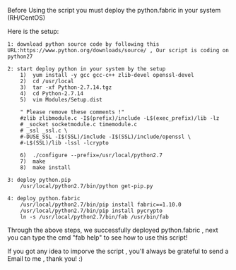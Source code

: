 Before Using the script you must deploy the python.fabric in your system (RH/CentOS)

Here is the setup:

	1: download python source code by following this URL:https://www.python.org/downloads/source/ , Our script is coding on python27
	
	2: start deploy python in your system by the setup 
		1)  yum install -y gcc gcc-c++ zlib-devel openssl-devel
		2)  cd /usr/local	
		3)  tar -xf Python-2.7.14.tgz
	 	4)  cd Python-2.7.14
	 	5)  vim Modules/Setup.dist

		" Please remove these comments !"
		#zlib zlibmodule.c -I$(prefix)/include -L$(exec_prefix)/lib -lz 
		# _socket socketmodule.c timemodule.c
	 	# _ssl _ssl.c \
	 	#-DUSE_SSL -I$(SSL)/include -I$(SSL)/include/openssl \
	 	#-L$(SSL)/lib -lssl -lcrypto

		6)  ./configure --prefix=/usr/local/python2.7
		7)  make
		8)  make install

	3: deploy python.pip
		/usr/local/python2.7/bin/python get-pip.py 

	4: deploy python.fabric
		/usr/local/python2.7/bin/pip install fabric==1.10.0
		/usr/local/python2.7/bin/pip install pycrypto
		ln -s /usr/local/python2.7/bin/fab /usr/bin/fab

Through the above steps, we successfully deployed python.fabric , next you can type the cmd "fab help" to see how to use this script!

If you got any idea to imporve the script , you'll always be grateful to send a Email to me , thank you! :)

